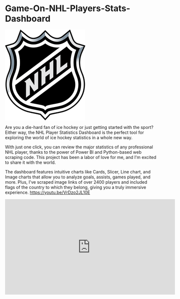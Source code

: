 # Game-On-NHL-Players-Stats-Dashboard

<img align="center" src="Image/Logo.png" height=300>


Are you a die-hard fan of ice hockey or just getting started with the sport? Either way, the NHL Player Statistics Dashboard is the perfect tool for exploring the world of ice hockey statistics in a whole new way.

With just one click, you can review the major statistics of any professional NHL player, thanks to the power of Power BI and Python-based web scraping code. This project has been a labor of love for me, and I'm excited to share it with the world.

The dashboard features intuitive charts like Cards, Slicer, Line chart, and Image charts that allow you to analyze goals, assists, games played, and more. Plus, I've scraped image links of over 2400 players and included flags of the country to which they belong, giving you a truly immersive experience.
https://youtu.be/VrDzo2JL10E
<iframe width="560" height="315" src="https://www.youtube.com/embed/your-video-id" frameborder="0" allowfullscreen></https://youtu.be/VrDzo2JL10E>

The neomorphic design gives the dashboard a modern look and feel, providing users with a mobile application-like experience. Whether you're a seasoned professional or a newcomer like me, this project will provide you with valuable insights and allow you to truly appreciate the game of ice hockey.

<img align="center" src="Image/Screenshot.jpg" height=300>


So what are you waiting for? Check out the NHL Player Statistics Dashboard now and let me know what you think!
